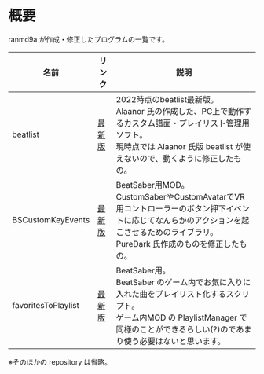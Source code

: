 # 概要

ranmd9a が作成・修正したプログラムの一覧です。

| 名前 | リンク | 説明 |
|---|---|---|
| beatlist | [最新版](https://github.com/ranmd9a/beatlist/releases/latest) | 2022時点のbeatlist最新版。<br>Alaanor 氏の作成した、PC上で動作するカスタム譜面・プレイリスト管理用ソフト。<br>現時点では Alaanor 氏版 beatlist が使えないので、動くように修正したもの。 |
| BSCustomKeyEvents | [最新版](https://github.com/ranmd9a/BSCustomKeyEvents/releases/latest) | BeatSaber用MOD。<br>CustomSaberやCustomAvatarでVR用コントローラーのボタン押下イベントに応じてなんらかのアクションを起こさせるためのライブラリ。<br>PureDark 氏作成のものを修正したもの。 |
| favoritesToPlaylist | [最新版](https://github.com/ranmd9a/favoritesToPlaylist) | BeatSaber用。<br>BeatSaber のゲーム内でお気に入りに入れた曲をプレイリスト化するスクリプト。<br>ゲーム内MOD の PlaylistManager で同様のことができるらしい(?)のであまり使う必要はないと思います。 |

※そのほかの repository は省略。
